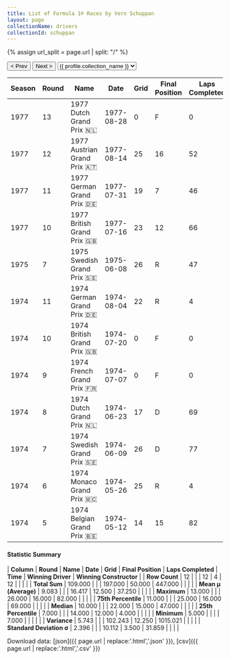 ```yaml
---
title: List of Formula 1® Races by Vern Schuppan
layout: page
collectionName: drivers
collectionId: schuppan
---
```


{% assign url_split = page.url | split: "/" %}
<div id="collection-navigation">
<button onclick="selector.options[selector.selectedIndex-1].value && (window.location = selector.options[selector.selectedIndex-1].value);">&lt; Prev</button>
<button onclick="selector.options[selector.selectedIndex+1].value && (window.location = selector.options[selector.selectedIndex+1].value);">Next &gt;</button>
<select id="selector" onchange="this.options[this.selectedIndex].value && (window.location = this.options[this.selectedIndex].value);">
  {% for collectionId in site.data[page.collectionName].refs %}
    {% if collectionId == page.collectionId %}
      {% assign selected = "selected" %}
    {% else %}
      {% assign selected = "" %}
    {% endif %}
    {% assign profile = site.data[page.collectionName][collectionId].profile %}
    <option value="/f1/{{ page.collectionName }}/{{ collectionId }}/{{ url_split[4] }}" {{ selected }}>{{ profile.collection_name }}</option>
  {% endfor %}
</select>
</div>

| Season | Round | Name | Date | Grid | Final Position | Laps Completed | Time | Winning Driver | Winning Constructor |
|--|--|--|--|--|--|--|--|--|--|
| 1977 | 13 | 1977 Dutch Grand Prix 🇳🇱 | 1977-08-28 | 0 | F | 0 |   | Niki Lauda 🇦🇹 | Ferrari 🇮🇹 |
| 1977 | 12 | 1977 Austrian Grand Prix 🇦🇹 | 1977-08-14 | 25 | 16 | 52 |   | Alan Jones 🇦🇺 | Shadow 🇬🇧 |
| 1977 | 11 | 1977 German Grand Prix 🇩🇪 | 1977-07-31 | 19 | 7 | 46 |   | Niki Lauda 🇦🇹 | Ferrari 🇮🇹 |
| 1977 | 10 | 1977 British Grand Prix 🇬🇧 | 1977-07-16 | 23 | 12 | 66 |   | James Hunt 🇬🇧 | McLaren 🇬🇧 |
| 1975 | 7 | 1975 Swedish Grand Prix 🇸🇪 | 1975-06-08 | 26 | R | 47 |   | Niki Lauda 🇦🇹 | Ferrari 🇮🇹 |
| 1974 | 11 | 1974 German Grand Prix 🇩🇪 | 1974-08-04 | 22 | R | 4 |   | Clay Regazzoni 🇨🇭 | Ferrari 🇮🇹 |
| 1974 | 10 | 1974 British Grand Prix 🇬🇧 | 1974-07-20 | 0 | F | 0 |   | Jody Scheckter 🇿🇦 | Tyrrell 🇬🇧 |
| 1974 | 9 | 1974 French Grand Prix 🇫🇷 | 1974-07-07 | 0 | F | 0 |   | Ronnie Peterson 🇸🇪 | Team Lotus 🇬🇧 |
| 1974 | 8 | 1974 Dutch Grand Prix 🇳🇱 | 1974-06-23 | 17 | D | 69 |   | Niki Lauda 🇦🇹 | Ferrari 🇮🇹 |
| 1974 | 7 | 1974 Swedish Grand Prix 🇸🇪 | 1974-06-09 | 26 | D | 77 |   | Jody Scheckter 🇿🇦 | Tyrrell 🇬🇧 |
| 1974 | 6 | 1974 Monaco Grand Prix 🇲🇨 | 1974-05-26 | 25 | R | 4 |   | Ronnie Peterson 🇸🇪 | Team Lotus 🇬🇧 |
| 1974 | 5 | 1974 Belgian Grand Prix 🇧🇪 | 1974-05-12 | 14 | 15 | 82 |   | Emerson Fittipaldi 🇧🇷 | McLaren 🇬🇧 |

#### Statistic Summary

| **Column** | **Round** | **Name** | **Date** | **Grid** | **Final Position** | **Laps Completed** | **Time** | **Winning Driver** | **Winning Constructor** |
| **Row Count** | 12 |  |  | 12 | 4 | 12 |  |  |  |
| **Total Sum** | 109.000 |  |  | 197.000 | 50.000 | 447.000 |  |  |  |
| **Mean μ (Average)** | 9.083 |  |  | 16.417 | 12.500 | 37.250 |  |  |  |
| **Maximum** | 13.000 |  |  | 26.000 | 16.000 | 82.000 |  |  |  |
| **75th Percentile** | 11.000 |  |  | 25.000 | 16.000 | 69.000 |  |  |  |
| **Median** | 10.000 |  |  | 22.000 | 15.000 | 47.000 |  |  |  |
| **25th Percentile** | 7.000 |  |  | 14.000 | 12.000 | 4.000 |  |  |  |
| **Minimum** | 5.000 |  |  |  | 7.000 |  |  |  |  |
| **Variance** | 5.743 |  |  | 102.243 | 12.250 | 1015.021 |  |  |  |
| **Standard Deviation σ** | 2.396 |  |  | 10.112 | 3.500 | 31.859 |  |  |  |

Download data: [json]({{ page.url | replace:'.html','.json' }}), [csv]({{ page.url | replace:'.html','.csv' }})
